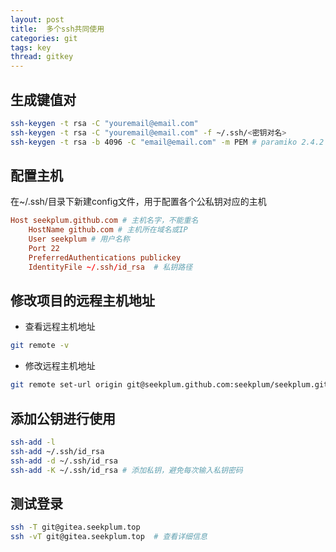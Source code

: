 ```yaml
---
layout: post
title:  多个ssh共同使用
categories: git
tags: key
thread: gitkey
---
```


## 生成键值对

```bash
ssh-keygen -t rsa -C "youremail@email.com"
ssh-keygen -t rsa -C "youremail@email.com" -f ~/.ssh/<密钥对名>
ssh-keygen -t rsa -b 4096 -C "email@email.com" -m PEM # paramiko 2.4.2 以上版本需要以此方式生成
```

## 配置主机

在~/.ssh/目录下新建config文件，用于配置各个公私钥对应的主机

```conf
Host seekplum.github.com # 主机名字，不能重名
    HostName github.com # 主机所在域名或IP
    User seekplum # 用户名称
    Port 22
    PreferredAuthentications publickey
    IdentityFile ~/.ssh/id_rsa  # 私钥路径
```

## 修改项目的远程主机地址

* 查看远程主机地址

```bash
git remote -v
```

* 修改远程主机地址

```bash
git remote set-url origin git@seekplum.github.com:seekplum/seekplum.github.io.git
```

## 添加公钥进行使用

```bash
ssh-add -l
ssh-add ~/.ssh/id_rsa
ssh-add -d ~/.ssh/id_rsa
ssh-add -K ~/.ssh/id_rsa # 添加私钥，避免每次输入私钥密码
```

## 测试登录

```bash
ssh -T git@gitea.seekplum.top
ssh -vT git@gitea.seekplum.top  # 查看详细信息
```
